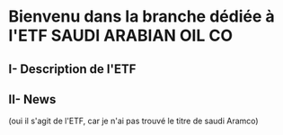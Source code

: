 # Bienvenu dans la branche dédiée à l'ETF SAUDI ARABIAN OIL CO

## I- Description de l'ETF
	
## II- News

(oui il s'agit de l'ETF, car je n'ai pas trouvé le titre de saudi Aramco)



